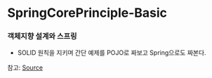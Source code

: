 SpringCorePrinciple-Basic
==================

### 객체지향 설계와 스프링
* SOLID 원칙을  지키며 간단 예제를 POJO로 짜보고 Spring으로도 짜본다.    


참고: [Source](https://www.inflearn.com/course/%EC%8A%A4%ED%94%84%EB%A7%81-%ED%95%B5%EC%8B%AC-%EC%9B%90%EB%A6%AC-%EA%B8%B0%EB%B3%B8%ED%8E%B8/dashboard)

